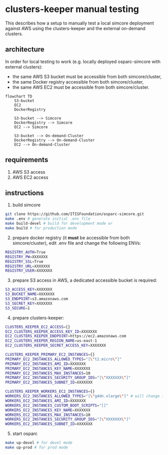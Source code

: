 # clusters-keeper manual testing

This describes how a setup to manually test a local simcore deployment against AWS using the clusters-keeper and the external on-demand clusters.

## architecture

In order for local testing to work (e.g. locally deployed osparc-simcore with external clusters):
- the same AWS S3 bucket must be accessible from both simcore/cluster,
- the same Docker registry accessible from both simcore/cluster,
- the same AWS EC2 must be accessible from both simcore/cluster.

```mermaid
flowchart TD
    S3-bucket
    EC2
    DockerRegistry

    S3-bucket --> Simcore
    DockerRegistry --> Simcore
    EC2 --> Simcore

    S3-bucket --> On-demand-Cluster
    DockerRegistry --> On-demand-Cluster
    EC2 --> On-demand-Cluster
```

## requirements
1. AWS S3 access
2. AWS EC2 access


## instructions

1. build simcore
```bash
git clone https://github.com/ITISFoundation/osparc-simcore.git
make .env # generate initial .env file
make build-devel # build for development mode or
make build # for production mode
```

2. prepare docker registry (it **must** be accessible from both simcore/cluster), edit .env file and change the following ENVs:
```bash
REGISTRY_AUTH=True
REGISTRY_PW=XXXXXXX
REGISTRY_SSL=True
REGISTRY_URL=XXXXXXX
REGISTRY_USER=XXXXXXX
```

3. prepare S3 access in AWS, a dedicated accessible bucket is required:
```bash
S3_ACCESS_KEY=XXXXXXX
S3_BUCKET_NAME=XXXXXXX
S3_ENDPOINT=s3.amazonaws.com
S3_SECRET_KEY=XXXXXXX
S3_SECURE=1
```

4. prepare clusters-keeper:
```bash
CLUSTERS_KEEPER_EC2_ACCESS={}
EC2_CLUSTERS_KEEPER_ACCESS_KEY_ID=XXXXXXX
EC2_CLUSTERS_KEEPER_ENDPOINT=https://ec2.amazonaws.com
EC2_CLUSTERS_KEEPER_REGION_NAME=us-east-1
EC2_CLUSTERS_KEEPER_SECRET_ACCESS_KEY=XXXXXXX

CLUSTERS_KEEPER_PRIMARY_EC2_INSTANCES={}
PRIMARY_EC2_INSTANCES_ALLOWED_TYPES="[\"t2.micro\"]"
PRIMARY_EC2_INSTANCES_AMI_ID=XXXXXXX
PRIMARY_EC2_INSTANCES_KEY_NAME=XXXXXXX
PRIMARY_EC2_INSTANCES_MAX_INSTANCES=10
PRIMARY_EC2_INSTANCES_SECURITY_GROUP_IDS="[\"XXXXXXX\"]"
PRIMARY_EC2_INSTANCES_SUBNET_ID=XXXXXXX

CLUSTERS_KEEPER_WORKERS_EC2_INSTANCES={}
WORKERS_EC2_INSTANCES_ALLOWED_TYPES="[\"g4dn.xlarge\"]" # will change in some next PR
WORKERS_EC2_INSTANCES_AMI_ID=XXXXXXX
WORKERS_EC2_INSTANCES_CUSTOM_BOOT_SCRIPTS="[]"
WORKERS_EC2_INSTANCES_KEY_NAME=XXXXXXX
WORKERS_EC2_INSTANCES_MAX_INSTANCES=10
WORKERS_EC2_INSTANCES_SECURITY_GROUP_IDS="[\"XXXXXXX\"]"
WORKERS_EC2_INSTANCES_SUBNET_ID=XXXXXXX
```

5. start osparc
```bash
make up-devel # for devel mode
make up-prod # for prod mode
```

